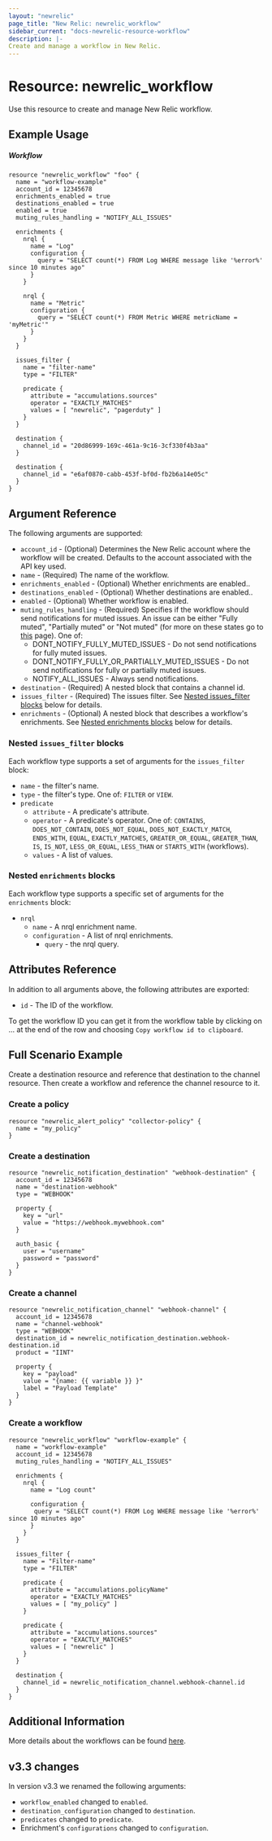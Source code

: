 ```yaml
---
layout: "newrelic"
page_title: "New Relic: newrelic_workflow"
sidebar_current: "docs-newrelic-resource-workflow"
description: |-
Create and manage a workflow in New Relic.
---
```


# Resource: newrelic\_workflow

Use this resource to create and manage New Relic workflow.

## Example Usage

##### Workflow
```hcl
resource "newrelic_workflow" "foo" {
  name = "workflow-example"
  account_id = 12345678
  enrichments_enabled = true
  destinations_enabled = true
  enabled = true
  muting_rules_handling = "NOTIFY_ALL_ISSUES"

  enrichments {
    nrql {
      name = "Log"
      configuration {
        query = "SELECT count(*) FROM Log WHERE message like '%error%' since 10 minutes ago"
      }
    }

    nrql {
      name = "Metric"
      configuration {
        query = "SELECT count(*) FROM Metric WHERE metricName = 'myMetric'"
      }
    }
  }

  issues_filter {
    name = "filter-name"
    type = "FILTER"

    predicate {
      attribute = "accumulations.sources"
      operator = "EXACTLY_MATCHES"
      values = [ "newrelic", "pagerduty" ]
    }
  }

  destination {
    channel_id = "20d86999-169c-461a-9c16-3cf330f4b3aa"
  }

  destination {
    channel_id = "e6af0870-cabb-453f-bf0d-fb2b6a14e05c"
  }
}
```

## Argument Reference

The following arguments are supported:

* `account_id` - (Optional) Determines the New Relic account where the workflow will be created. Defaults to the account associated with the API key used.
* `name` - (Required) The name of the workflow.
* `enrichments_enabled` - (Optional) Whether enrichments are enabled..
* `destinations_enabled` - (Optional) Whether destinations are enabled..
* `enabled` - (Optional) Whether workflow is enabled.
* `muting_rules_handling` - (Required) Specifies if the workflow should send notifications for muted issues. An issue can be either "Fully muted", "Partially muted" or "Not muted" (for more on these states go to [this](https://docs.newrelic.com/docs/alerts-applied-intelligence/new-relic-alerts/alert-notifications/muting-rules-suppress-notifications/#workflow-behavior) page). One of:
  * DONT_NOTIFY_FULLY_MUTED_ISSUES - Do not send notifications for fully muted issues.
  * DONT_NOTIFY_FULLY_OR_PARTIALLY_MUTED_ISSUES - Do not send notifications for fully or partially muted issues.
  * NOTIFY_ALL_ISSUES - Always send notifications.
* `destination` - (Required) A nested block that contains a channel id.
* `issues_filter` - (Required) The issues filter.  See [Nested issues_filter blocks](#nested-issues_filter-blocks) below for details.
* `enrichments` - (Optional) A nested block that describes a workflow's enrichments. See [Nested enrichments blocks](#nested-enrichments-blocks) below for details.

### Nested `issues_filter` blocks

Each workflow type supports a set of arguments for the `issues_filter` block:

* `name` - the filter's name.
* `type` - the filter's type.   One of: `FILTER` or `VIEW`.
* `predicate`
  * `attribute` - A predicate's attribute.
  * `operator` - A predicate's operator. One of: `CONTAINS`, `DOES_NOT_CONTAIN`, `DOES_NOT_EQUAL`, `DOES_NOT_EXACTLY_MATCH`, `ENDS_WITH`, `EQUAL`, `EXACTLY_MATCHES`, `GREATER_OR_EQUAL`, `GREATER_THAN`, `IS`, `IS_NOT`, `LESS_OR_EQUAL`, `LESS_THAN` or `STARTS_WITH` (workflows).
  * `values` - A list of values.

### Nested `enrichments` blocks

Each workflow type supports a specific set of arguments for the `enrichments` block:

* `nrql`
  * `name` - A nrql enrichment name.
  * `configuration` - A list of nrql enrichments.
    * `query` - the nrql query.


## Attributes Reference

In addition to all arguments above, the following attributes are exported:

* `id` - The ID of the workflow.

To get the workflow ID you can get it from the workflow table by clicking on ... at the end of the row and choosing `Copy workflow id to clipboard`.

## Full Scenario Example
Create a destination resource and reference that destination to the channel resource. Then create a workflow and reference the channel resource to it.

### Create a policy
```hcl
resource "newrelic_alert_policy" "collector-policy" {
  name = "my_policy"
}
```

### Create a destination
```hcl
resource "newrelic_notification_destination" "webhook-destination" {
  account_id = 12345678
  name = "destination-webhook"
  type = "WEBHOOK"

  property {
    key = "url"
    value = "https://webhook.mywebhook.com"
  }

  auth_basic {
    user = "username"
    password = "password"
  }
}
```

### Create a channel
```hcl
resource "newrelic_notification_channel" "webhook-channel" {
  account_id = 12345678
  name = "channel-webhook"
  type = "WEBHOOK"
  destination_id = newrelic_notification_destination.webhook-destination.id
  product = "IINT"

  property {
    key = "payload"
    value = "{name: {{ variable }} }"
    label = "Payload Template"
  }
}
```

### Create a workflow
```hcl
resource "newrelic_workflow" "workflow-example" {
  name = "workflow-example"
  account_id = 12345678
  muting_rules_handling = "NOTIFY_ALL_ISSUES"

  enrichments {
    nrql {
      name = "Log count"
      
      configuration {
       query = "SELECT count(*) FROM Log WHERE message like '%error%' since 10 minutes ago"
      }
    }
  }

  issues_filter {
    name = "Filter-name"
    type = "FILTER"

    predicate {
      attribute = "accumulations.policyName"
      operator = "EXACTLY_MATCHES"
      values = [ "my_policy" ]
    }

    predicate {
      attribute = "accumulations.sources"
      operator = "EXACTLY_MATCHES"
      values = [ "newrelic" ]
    }
  }

  destination {
    channel_id = newrelic_notification_channel.webhook-channel.id
  }
}
```

## Additional Information
More details about the workflows can be found [here](https://docs.newrelic.com/docs/alerts-applied-intelligence/applied-intelligence/incident-workflows/incident-workflows/).

## v3.3 changes
In version v3.3 we renamed the following arguments:

- `workflow_enabled` changed to `enabled`.
- `destination_configuration` changed to `destination`.
- `predicates` changed to `predicate`.
- Enrichment's `configurations` changed to `configuration`.

